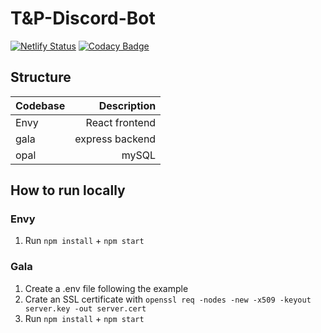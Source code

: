 # T&P-Discord-Bot

[![Netlify Status](https://api.netlify.com/api/v1/badges/6dc605e9-9e20-4ec9-bad2-f36ce8f1079b/deploy-status)](https://app.netlify.com/sites/tandp/deploys)
[![Codacy Badge](https://app.codacy.com/project/badge/Grade/570c26163c0c4e9ca72553d53eba29f1)](https://www.codacy.com/gh/BenPVandenberg/TaP-Discord-Bot/dashboard?utm_source=github.com&amp;utm_medium=referral&amp;utm_content=BenPVandenberg/TaP-Discord-Bot&amp;utm_campaign=Badge_Grade)

## Structure

| Codebase |     Description |
| :------- | --------------: |
| Envy     |  React frontend |
| gala     | express backend |
| opal     |           mySQL |

## How to run locally

### Envy

1. Run ```npm install``` + ```npm start```

### Gala

1. Create a .env file following the example
2. Crate an SSL certificate with ```openssl req -nodes -new -x509 -keyout server.key -out server.cert```
3. Run ```npm install``` + ```npm start```
